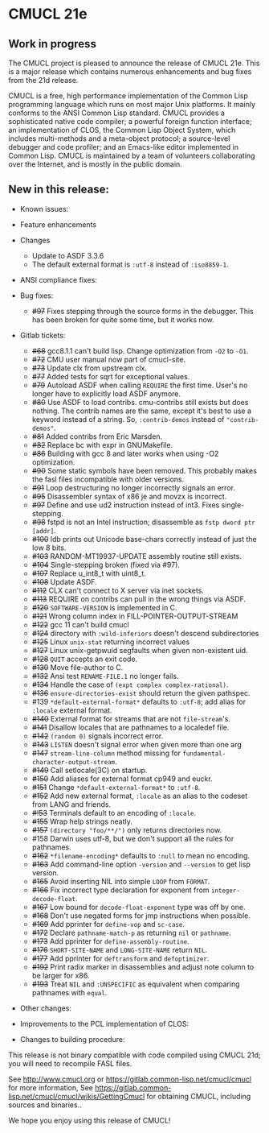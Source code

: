 # CMUCL 21e

## Work in progress

The CMUCL project is pleased to announce the release of CMUCL 21e.
This is a major release which contains numerous enhancements and bug
fixes from the 21d release.

CMUCL is a free, high performance implementation of the Common Lisp
programming language which runs on most major Unix platforms. It
mainly conforms to the ANSI Common Lisp standard. CMUCL provides a
sophisticated native code compiler; a powerful foreign function
interface; an implementation of CLOS, the Common Lisp Object System,
which includes multi-methods and a meta-object protocol; a
source-level debugger and code profiler; and an Emacs-like editor
implemented in Common Lisp. CMUCL is maintained by a team of
volunteers collaborating over the Internet, and is mostly in the
public domain.

## New in this release:
  * Known issues:
  * Feature enhancements
  * Changes
    * Update to ASDF 3.3.6
    * The default external format is `:utf-8` instead of `:iso8859-1`.
  * ANSI compliance fixes:
  * Bug fixes:
    * ~~#97~~ Fixes stepping through the source forms in the debugger.  This has been broken for quite some time, but it works now.

  * Gitlab tickets:
    * ~~#68~~ gcc8.1.1 can't build lisp.  Change optimization from `-O2` to `-O1`.
    * ~~#72~~ CMU user manual now part of cmucl-site.
    * ~~#73~~ Update clx from upstream clx.
    * ~~#77~~ Added tests for sqrt for exceptional values.
    * ~~#79~~ Autoload ASDF when calling `REQUIRE` the first time.  User's no longer have to explicitly load ASDF anymore.
    * ~~#80~~ Use ASDF to load contribs.  cmu-contribs still exists but does nothing.  The contrib names are the same, except it's best to use a keyword instead of a string.  So, `:contrib-demos` instead of `"contrib-demos"`.
    * ~~#81~~ Added contribs from Eric Marsden.
    * ~~#82~~ Replace bc with expr in GNUMakefile.
    * ~~#86~~ Building with gcc 8 and later works when using -O2 optimization.
    * ~~#90~~ Some static symbols have been removed.  This probably makes the fasl files incompatible with older versions.
    * ~~#91~~ Loop destructuring no longer incorrectly signals an error.
    * ~~#95~~ Disassembler syntax of x86 je and movzx is incorrect.
    * ~~#97~~ Define and use ud2 instruction instead of int3.  Fixes single-stepping.
    * ~~#98~~ fstpd is not an Intel instruction; disassemble as `fstp dword ptr [addr]`.
    * ~~#100~~ ldb prints out Unicode base-chars correctly instead of just the low 8 bits.
    * ~~#103~~ RANDOM-MT19937-UPDATE assembly routine still exists.
    * ~~#104~~ Single-stepping broken (fixed via #97).
    * ~~#107~~ Replace u_int8_t with uint8_t.
    * ~~#108~~ Update ASDF.
    * ~~#112~~ CLX can't connect to X server via inet sockets.
    * ~~#113~~ REQUIRE on contribs can pull in the wrong things via ASDF.
    * ~~#120~~ `SOFTWARE-VERSION` is implemented in C.
    * ~~#121~~ Wrong column index in FILL-POINTER-OUTPUT-STREAM
    * ~~#122~~ gcc 11 can't build cmucl
    * ~~#124~~ directory with `:wild-inferiors` doesn't descend subdirectories 
    * ~~#125~~ Linux `unix-stat` returning incorrect values
    * ~~#127~~ Linux unix-getpwuid segfaults when given non-existent uid.
    * ~~#128~~ `QUIT` accepts an exit code.
    * ~~#130~~ Move file-author to C.
    * ~~#132~~ Ansi test `RENAME-FILE.1` no longer fails.
    * ~~#134~~ Handle the case of `(expt complex complex-rational)`.
    * ~~#136~~ `ensure-directories-exist` should return the given pathspec.
    * #139 `*default-external-format*` defaults to `:utf-8`; add alias for `:locale` external format.
    * ~~#140~~ External format for streams that are not `file-stream`'s.
    * ~~#141~~ Disallow locales that are pathnames to a localedef file.
    * ~~#142~~ `(random 0)` signals incorrect error.
    * ~~#143~~ `LISTEN` doesn't signal error when given more than one arg
    * ~~#147~~ `stream-line-column` method missing for `fundamental-character-output-stream`.
    * ~~#149~~ Call setlocale(3C) on startup.
    * ~~#150~~ Add aliases for external format cp949 and euckr.
    * ~~#151~~ Change `*default-external-format*` to `:utf-8`.
    * ~~#152~~ Add new external format, `:locale` as an alias to the codeset from LANG and friends.
    * ~~#!53~~ Terminals default to an encoding of `:locale`.
    * ~~#155~~ Wrap help strings neatly.
    * ~~#157~~ `(directory "foo/**/")` only returns directories now.
    * #158 Darwin uses utf-8, but we don't support all the rules for pathnames.
    * ~~#162~~ `*filename-encoding*` defaults to `:null` to mean no encoding.
    * ~~#163~~ Add command-line option `-version` and `--version` to get lisp version.
    * ~~#165~~ Avoid inserting NIL into simple `LOOP` from `FORMAT`.
    * ~~#166~~ Fix incorrect type declaration for exponent from `integer-decode-float`.
    * ~~#167~~ Low bound for `decode-float-exponent` type was off by one.
    * ~~#168~~ Don't use negated forms for jmp instructions when possible.
    * ~~#169~~ Add pprinter for `define-vop` and `sc-case`.
    * ~~#172~~ Declare `pathname-match-p` as returning `nil` or `pathname`.
    * ~~#173~~ Add pprinter for `define-assembly-routine`.
    * ~~#176~~ `SHORT-SITE-NAME` and `LONG-SITE-NAME` return `NIL`.
    * ~~#177~~ Add pprinter for `deftransform` and `defoptimizer`.
    * ~~#192~~ Print radix marker in disassemblies and adjust note column to be larger for x86.
    * ~~#193~~ Treat `NIL` and `:UNSPECIFIC` as equivalent when comparing pathnames with `equal`.
  * Other changes:
  * Improvements to the PCL implementation of CLOS:
  * Changes to building procedure:

This release is not binary compatible with code compiled using CMUCL
21d; you will need to recompile FASL files.

See http://www.cmucl.org or
https://gitlab.common-lisp.net/cmucl/cmucl for more information,
See
https://gitlab.common-lisp.net/cmucl/cmucl/wikis/GettingCmucl
for obtaining CMUCL, including sources and binaries..


We hope you enjoy using this release of CMUCL!
